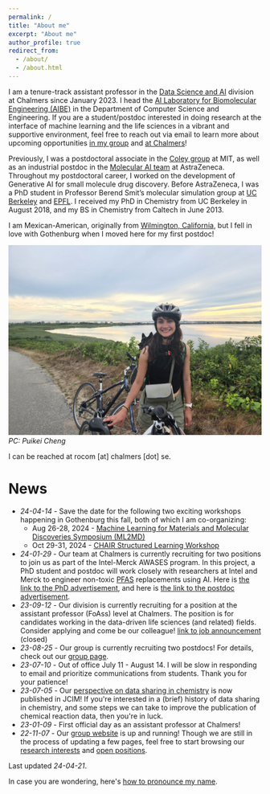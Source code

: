 ```yaml
---
permalink: /
title: "About me"
excerpt: "About me"
author_profile: true
redirect_from:
  - /about/
  - /about.html
---
```


I am a tenure-track assistant professor in the [Data Science and AI](https://www.chalmers.se/en/departments/cse/research/dsai/Pages/default.aspx) division at Chalmers since January 2023. I head the [AI Laboratory for Biomolecular Engineering (AIBE)](https://ailab.bio/) in the Department of Computer Science and Engineering. If you are a student/postdoc interested in doing research at the interface of machine learning and the life sciences in a vibrant and supportive environment, feel free to reach out via email to learn more about upcoming opportunities [in my group](https://ailab.bio/join-us) and [at Chalmers](https://www.chalmers.se/en/about-chalmers/Working-at-Chalmers/Vacancies/Pages/default.aspx)!

Previously, I was a postdoctoral associate in the [Coley group](https://coley.mit.edu/) at MIT, as well as an industrial postdoc in the [Molecular AI team](https://github.com/MolecularAI) at AstraZeneca. Throughout my postdoctoral career, I worked on the development of Generative AI for small molecule drug discovery. Before AstraZeneca, I was a PhD student in Professor Berend Smit’s molecular simulation group at [UC Berkeley](http://www.cchem.berkeley.edu/molsim/) and [EPFL](https://www.epfl.ch/labs/lsmo/). I received my PhD in Chemistry from UC Berkeley in August 2018, and my BS in Chemistry from Caltech in June 2013.

I am Mexican-American, originally from [Wilmington, California](https://en.wikipedia.org/wiki/Wilmington,_Los_Angeles), but I fell in love with Gothenburg when I moved here for my first postdoc!

![Biking in the cape](/images/biking.jpg)
*PC: Puikei Cheng*

I can be reached at rocom [at] chalmers [dot] se.

# News
* *24-04-14* - Save the date for the following two exciting workshops happening in Gothenburg this fall, both of which I am co-organizing:
  * Aug 26-28, 2024 - [Machine Learning for Materials and Molecular Discoveries Symposium (ML2MD)](https://ui.ungpd.com/Events/e2f732ce-74f8-46aa-916e-3307251d42b4)
  * Oct 29-31, 2024 - [CHAIR Structured Learning Workshop](https://ui.ungpd.com/Events/6b0a7d77-0bd4-4bc2-a378-bb6d052d5b08)
* *24-01-29* - Our team at Chalmers is currently recruiting for two positions to join us as part of the Intel-Merck AWASES program. In this project, a PhD student and postdoc will work closely with researchers at Intel and Merck to engineer non-toxic [PFAS](https://research.ibm.com/projects/pfas) replacements using AI. Here is [the link to the PhD advertisement](https://www.chalmers.se/om-chalmers/arbeta-hos-oss/lediga-tjanster/?rmpage=job&rmjob=12530&rmlang=SE), and here is [the link to the postdoc advertisement](https://www.chalmers.se/om-chalmers/arbeta-hos-oss/lediga-tjanster/?rmpage=job&rmjob=12529&rmlang=SE).
* *23-09-12* - Our division is currently recruiting for a position at the assistant professor (FoAss) level at Chalmers. The position is for candidates working in the data-driven life sciences (and related) fields. Consider applying and come be our colleague! [link to job announcement](https://www.chalmers.se/en/about-chalmers/work-with-us/vacancies/?rmpage=job&rmjob=11769&rmlang=UK) (closed)
* *23-08-25* - Our group is currently recruiting two postdocs! For details, check out our [group page](https://ailab.bio/join-us).
* *23-07-10* - Out of office July 11 - August 14. I will be slow in responding to email and prioritize communications from students. Thank you for your patience!
* *23-07-05* - Our [perspective on data sharing in chemistry](https://doi.org/10.1021/acs.jcim.3c00607) is now published in JCIM! If you're interested in a (brief) history of data sharing in chemistry, and some steps we can take to improve the publication of chemical reaction data, then you're in luck.
* *23-01-09* - First official day as an assistant professor at Chalmers!
* *22-11-07* - Our [group website](https://ailab.bio/) is up and running! Though we are still in the process of updating a few pages, feel free to start browsing our [research interests](https://ailab.bio/research-themes) and [open positions](https://ailab.bio/join-us).

Last updated *24-04-21*.

In case you are wondering, here's [how to pronounce my name](https://youtu.be/s7A2uDrmjgY).
